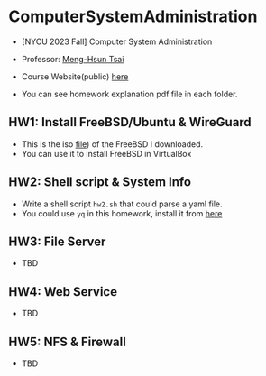 # ComputerSystemAdministration
* [NYCU 2023 Fall] Computer System Administration
* Professor: [Meng-Hsun Tsai](https://www.cs.nycu.edu.tw/members/detail/_253)
* Course Website(public) [here](https://nasa.cs.nctu.edu.tw/sa/2023/)

* You can see homework explanation pdf file in each folder.

## HW1: Install FreeBSD/Ubuntu & WireGuard
* This is the iso [file](freebsd.csie.nctu.edu.tw/pub/FreeBSD/releases/ISO-IMAGES/13.2/)) of the FreeBSD I downloaded.
* You can use it to install FreeBSD in VirtualBox

## HW2: Shell script & System Info
* Write a shell script `hw2.sh` that could parse a yaml file.
* You could use `yq` in this homework, install it from [here](https://github.com/mikefarah/yq)

## HW3: File Server
* TBD

## HW4: Web Service
* TBD

## HW5: NFS & Firewall
* TBD

